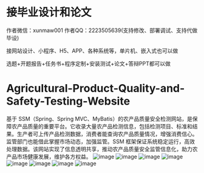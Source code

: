 # 接毕业设计和论文
作者微信：xunmaw001  作者QQ：2223505639(支持修改、部署调试、支持代做毕设)

接网站设计、小程序、H5、APP、各种系统等，单片机、嵌入式也可以做

选题+开题报告+任务书+程序定制+安装测试+论文+答辩PPT都可以做
# Agricultural-Product-Quality-and-Safety-Testing-Website
基于 SSM（Spring、Spring MVC、MyBatis）的农产品质量安全检测网站，是保障农产品质量的重要平台。它收录大量农产品检测信息，包括检测项目、标准和结果。生产者可上传产品检测数据，消费者能查询农产品质量情况，增强消费信心。监管部门也能借此掌握市场动态，加强监管。SSM 框架保证系统稳定运行，高效处理数据。该网站实现了信息透明共享，推动农产品质量安全监管信息化，助力农产品市场健康发展，维护各方权益。 
![image](https://github.com/user-attachments/assets/129463a7-87b9-46bc-a4e8-27a53e670e29)
![image](https://github.com/user-attachments/assets/9e98f104-e427-4357-94e9-715c8dfea881)
![image](https://github.com/user-attachments/assets/722d0e86-9a47-49c9-9733-6539c399c500)
![image](https://github.com/user-attachments/assets/786115f4-5853-4f7d-b631-338853a4622d)
![image](https://github.com/user-attachments/assets/50c13939-0130-4b47-90dc-d97cc4a225d3)
![image](https://github.com/user-attachments/assets/f5de730d-3afe-49dd-9768-bb09a235967c)
![image](https://github.com/user-attachments/assets/77df4cf9-fadd-4445-835a-33b37576396a)
![image](https://github.com/user-attachments/assets/652773a3-794a-48d0-a127-b03f7659a1bd)
